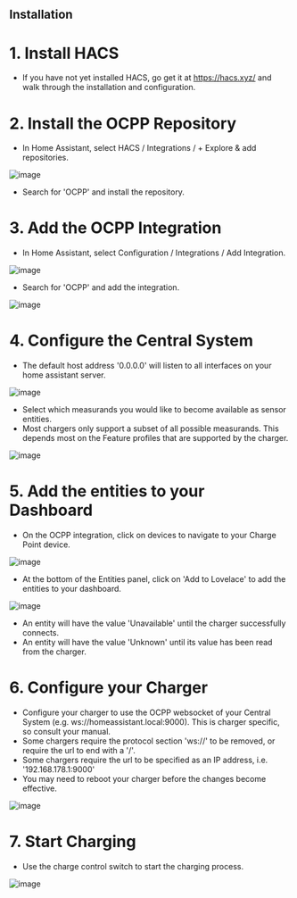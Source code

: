 Installation
------------

# 1. Install HACS #
- If you have not yet installed HACS, go get it at https://hacs.xyz/ and walk through the installation and configuration.

# 2. Install the OCPP Repository #
- In Home Assistant, select HACS / Integrations / + Explore & add repositories.

![image](https://user-images.githubusercontent.com/8673442/129494626-6e7a82b3-659f-4c39-a7be-43f70141cc7b.png)
- Search for 'OCPP' and install the repository.

# 3. Add the OCPP Integration #
- In Home Assistant, select Configuration / Integrations / Add Integration.

![image](https://user-images.githubusercontent.com/8673442/129494673-4718ba88-7872-435b-a331-66c8c34dddeb.png)
- Search for 'OCPP' and add the integration.

![image](https://user-images.githubusercontent.com/8673442/129494723-80e2e402-7564-4e86-b599-b87f32987ac0.png)

# 4. Configure the Central System #
- The default host address '0.0.0.0' will listen to all interfaces on your home assistant server.

![image](https://user-images.githubusercontent.com/8673442/129494762-08052152-f057-4563-93b5-5aae810dfbfc.png)
- Select which measurands you would like to become available as sensor entities.
- Most chargers only support a subset of all possible measurands. This depends most on the Feature profiles that are supported by the charger.

![image](https://user-images.githubusercontent.com/8673442/129494804-cdff0dfb-a421-490c-af1e-e939f01455b4.png)

# 5. Add the entities to your Dashboard ###
- On the OCPP integration, click on devices to navigate to your Charge Point device.

![image](https://user-images.githubusercontent.com/8673442/129495402-526a1863-9e9f-4a83-85de-d8add63a64ba.png)

- At the bottom of the Entities panel, click on 'Add to Lovelace' to add the entities to your dashboard.

![image](https://user-images.githubusercontent.com/8673442/129495159-611f4f86-aa90-4320-a69c-ce0870f6ee8c.png)

- An entity will have the value 'Unavailable' until the charger successfully connects.
- An entity will have the value 'Unknown' until its value has been read from the charger.

# 6. Configure your Charger #

- Configure your charger to use the OCPP websocket of your Central System (e.g. ws://homeassistant.local:9000). This is charger specific, so consult your manual.
- Some chargers require the protocol section 'ws://' to be removed, or require the url to end with a '/'.
- Some chargers require the url to be specified as an IP address, i.e. '192.168.178.1:9000'
- You may need to reboot your charger before the changes become effective.

![image](https://user-images.githubusercontent.com/8673442/129495720-2ed9f0d6-b736-409a-8e14-fbd447dea078.png)

# 7. Start Charging #
- Use the charge control switch to start the charging process.

![image](https://user-images.githubusercontent.com/8673442/129495891-91f40bf9-f48e-4ced-b303-bf0fb77898f3.png)
